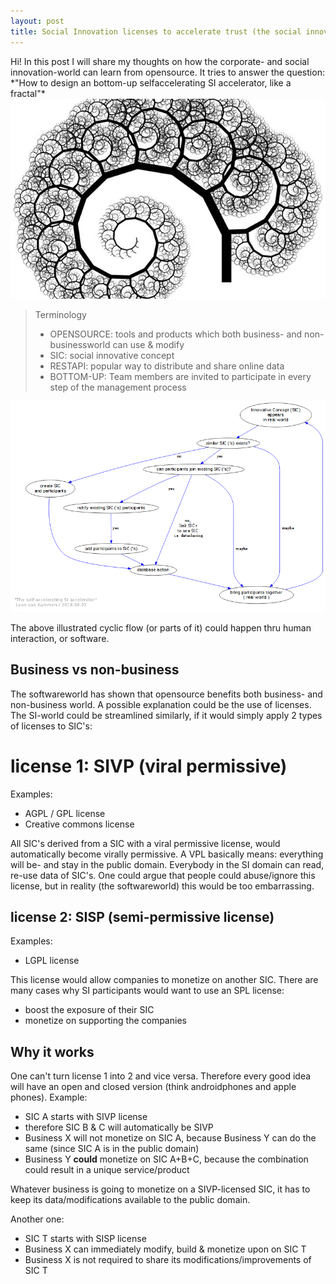 ```yaml
---
layout: post
title: Social Innovation licenses to accelerate trust (the social innovation accelerator accelerator vol3) 
---
```


<div class="message">
  Hi! In this post I will share my thoughts on how the corporate- and social innovation-world can learn from opensource.
  It tries to answer the question: *"How to design an bottom-up selfaccelerating SI accelerator, like a fractal"*
</div>

<img src="/public/img/fractals.jpg"/>

> Terminology
> * OPENSOURCE: tools and products which both business- and non-businessworld can use & modify
> * SIC: social innovative concept
> * RESTAPI: popular way to distribute and share online data
> * BOTTOM-UP: Team members are invited to participate in every step of the management process 

<img src="/public/img/selfaccelerating-SI-accelerator.png"/>

The above illustrated cyclic flow (or parts of it) could happen thru human interaction, or software.

## Business vs non-business

The softwareworld has shown that opensource benefits both business- and non-business world.
A possible explanation could be the use of licenses.
The SI-world could be streamlined similarly, if it would simply apply 2 types of licenses to SIC's:

# license 1: SIVP (viral permissive)

Examples:

* AGPL / GPL license
* Creative commons license
 
All SIC's derived from a SIC with a viral permissive license, would automatically become virally permissive.
A VPL basically means: everything will be- and stay in the public domain.
Everybody in the SI domain can read, re-use data of SIC's.
One could argue that people could abuse/ignore this license, but in reality (the softwareworld) this would be too  embarrassing.

## license 2: SISP (semi-permissive license)

Examples:

* LGPL license

This license would allow companies to monetize on another SIC.
There are many cases why SI participants would want to use an SPL license:

* boost the exposure of their SIC
* monetize on supporting the companies

## Why it works

One can't turn license 1 into 2 and vice versa. Therefore every good idea will have an open and closed version (think androidphones and apple phones).
Example:

* SIC A starts with SIVP license 
* therefore SIC B & C will automatically be SIVP 
* Business X will not monetize on SIC A, because Business Y can do the same (since SIC A is in the public domain)
* Business Y __could__ monetize on SIC A+B+C, because the combination could result in a unique service/product 

Whatever business is going to monetize on a SIVP-licensed SIC, it has to keep its data/modifications available to the public domain.

Another one:

* SIC T starts with SISP license 
* Business X can immediately modify, build & monetize upon on SIC T 
* Business X is not required to share its modifications/improvements of SIC T 
